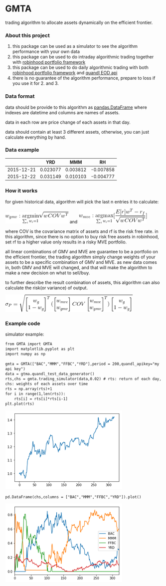 
# GMTA
trading algorithm to allocate assets dynamically on the efficient frontier.

### About this project
1. this package can be used as a simulator to see the algorithm performance with your own data
2. this package can be used to do intraday algorithmic trading together with [robinhood portfolio framework](https://github.com/zhhrozhh/Robinhood_Portfolio)
3. this package can be used to do daily algorithmic trading with both [robinhood portfolio framework](https://github.com/zhhrozhh/Robinhood_Portfolio) and [quandl EOD api](https://www.quandl.com/)
4. there is no guarantee of the algorithm performance, prepare to loss if you use it for 2. and 3.

### Data format
data should be provide to this algorithm as [pandas.DataFrame](https://pandas.pydata.org/) where indexes are datetime and columns are names of assets.

data in each row are price change of each assets in that day.

data should contain at least 3 different assets, otherwise, you can just calculate everything by hand.

### Data example
|               | YRD       | MMM      | RH        |
| ------------- |:---------:|:--------:|:---------:|
| 2015-12-21    | 0.023077  | 0.003812 | -0.007858 |
| 2015-12-22    | 0.031149  | 0.010103 | -0.004777 |

### How it works
for given historical data, algorithm will pick the last n entries it to calculate:

![WGMV](misc/WGMV__.gif) and ![WMVE](misc/WMVE__.gif)

where COV is the covariance matrix of assets and rf is the risk free rate. in this algorithm, since there is no option to buy risk free assets in robinhood, set rf to a higher value only results in a risky MVE portfolio.

all linear combinations of GMV and MVE are guarantee to be a portfolio on the efficient frontier, the trading algorithm simply change weights of your assets to be a specific combination of GMV and MVE. as new data comes in, both GMV and MVE will changed, and that will make the algorithm to make a new decision on what to sell/buy.

to further describe the result combination of assets, this algorithm can also calculate the risk(or variance) of output.

![SP](misc/SP__.gif)

### Example code

simulator example:

```
from GMTA import GMTA
import matplotlib.pyplot as plt
import numpy as np

gmta = GMTA(["BAC","MMM","FFBC","YRD"],period = 200,quandl_apikey="my api key")
data = gtma.quandl_test_data_generator()
rts,chs = gmta.trading_simulator(data,0.02) # rts: return of each day, chs: weights of each assets over time
rts = np.array(rts)+1
for i in range(1,len(rts)):
    rts[i] = rts[i]*rts[i-1]
plt.plot(rts)
```
![rts](misc/BAC_MMM_FFBC_200_RET.png)

```
pd.DataFrame(chs,columns = ["BAC","MMM","FFBC","YRD"]).plot()
```
![chs](misc/BAC_MMM_FFBC_200_WEIGHTS.png)

